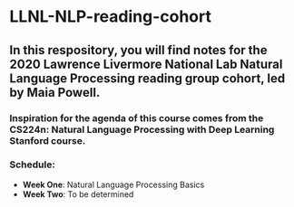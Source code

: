 # LLNL-NLP-reading-cohort
## In this respository, you will find notes for the __2020 Lawrence Livermore National Lab Natural Language Processing reading group__ cohort, led by Maia Powell.
### Inspiration for the agenda of this course comes from the  CS224n: Natural Language Processing with Deep Learning Stanford course.

### Schedule:
- __Week One__: Natural Language Processing Basics
- __Week Two__: To be determined
